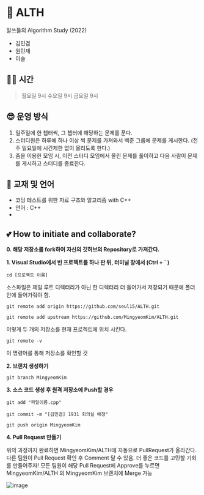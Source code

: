 # 🎊 ALTH
알쓰들의 Algorithm Study (2022)

- 김민겸
- 원민재
- 이슬

## 👩‍💻 시간

> 월요일 9시
> 수요일 9시 
> 금요일 9시


## 😎 운영 방식

1. 일주일에 한 챕터씩, 그 챕터에 해당하는 문제를 푼다. 
2. 스터디원은 하루에 하나 이상 씩 문제를 가져와서 백준 그룹에 문제를 게시한다. (전주 일요일에 시간제한 없이 올리도록 한다.)
3. 줌을 이용한 모임 시, 이전 스터디 모임에서 올린 문제를 풀이하고 다음 사람이 문제를 게시하고 스터디를 종료한다. 

## 📕 교재 및 언어

- 코딩 테스트를 위한 자료 구조와 알고리즘 with C++
- 언어 : C++
- 

## 💕 How to initiate and collaborate?

**0. 해당 저장소를 fork하여 자신의 깃허브의 Repository로 가져간다.**

**1. Visual Studio에서 빈 프로젝트를 하나 판 뒤, 터미널 창에서 (Ctrl + ` )**

``` cd [프로젝트 이름] ```

소스파일은 제일 루트 디렉터리가 아닌 한 디렉터리 더 들어가서 저장되기 때문에 폴더 안에 들어가줘야 함.

```
git remote add origin https://github.com/seul15/ALTH.git

git remote add upstream https://github.com/MingyeomKim/ALTH.git
```

이렇게 두 개의 저장소를 현재 프로젝트에 위치 시킨다. 

``` git remote -v ```

이 명령어를 통해 저장소를 확인할 것


**2. 브랜치 생성하기**

```
git branch MingyeomKim
```


**3. 소스 코드 생성 후 원격 저장소에 Push할 경우**

```
git add "파일이름.cpp"

git commit -m "[김민겸] 1931 회의실 배정"

git push origin MingyeomKim
```

**4. Pull Request 만들기**

위의 과정까지 완료하면 MingyeomKim/ALTH에 자동으로 PullRequest가 올라간다. 
다른 팀원이 Pull Request 확인 후 Comment 달 수 있음. 더 좋은 코드를 고민할 기회를 만들어주자!
모든 팀원이 해당 Pull Request에 Approve를 누르면 MingyeomKim/ALTH 의 MingyeomKim 브랜치에 Merge 가능

![image](https://user-images.githubusercontent.com/67851124/151692409-a1ba2114-e40e-4cfc-8d17-9c1313bba3f1.png)

